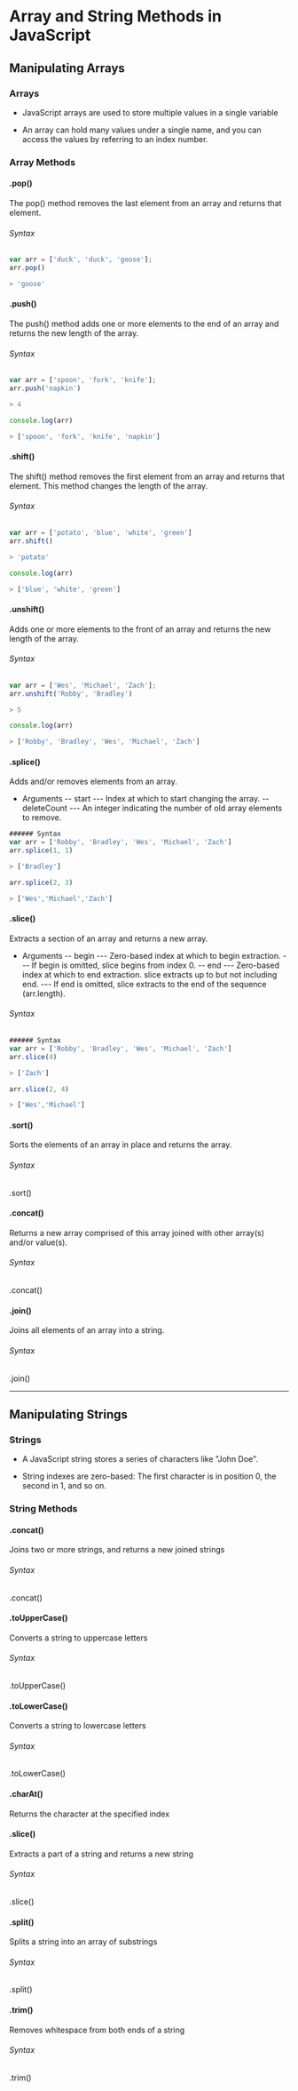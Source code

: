 # Array and String Methods in JavaScript

## Manipulating Arrays
### Arrays
- JavaScript arrays are used to store multiple values in a single variable

- An array can hold many values under a single name, and you can access the values by referring to an index number.

### Array Methods
#### .pop()
The pop() method removes the last element from an array and returns that element.

###### Syntax
```js
var arr = ['duck', 'duck', 'goose'];
arr.pop()

> 'goose'
```
#### .push()
The push() method adds one or more elements to the end of an array and returns the new length of the array.

###### Syntax
```js
var arr = ['spoon', 'fork', 'knife'];
arr.push('napkin')

> 4

console.log(arr)

> ['spoon', 'fork', 'knife', 'napkin']
```
#### .shift()
The shift() method removes the first element from an array and returns that element. This method changes the length of the array.

###### Syntax
```js
var arr = ['potato', 'blue', 'white', 'green']
arr.shift()

> 'potato'

console.log(arr)

> ['blue', 'white', 'green']
```

#### .unshift()
Adds one or more elements to the front of an array and returns the new length of the array.

###### Syntax
```js
var arr = ['Wes', 'Michael', 'Zach'];
arr.unshift('Robby', 'Bradley')

> 5

console.log(arr)

> ['Robby', 'Bradley', 'Wes', 'Michael', 'Zach']
```
#### .splice()
Adds and/or removes elements from an array.

- Arguments
-- start
--- Index at which to start changing the array.
-- deleteCount
--- An integer indicating the number of old array elements to remove.
```js
###### Syntax
var arr = ['Robby', 'Bradley', 'Wes', 'Michael', 'Zach']
arr.splice(1, 1)

> ['Bradley']

arr.splice(2, 3)

> ['Wes','Michael','Zach']
```
#### .slice()
Extracts a section of an array and returns a new array.

- Arguments
-- begin
--- Zero-based index at which to begin extraction.
--- If begin is omitted, slice begins from index 0.
-- end
--- Zero-based index at which to end extraction. slice extracts up to but not including end.
--- If end is omitted, slice extracts to the end of the sequence (arr.length).

###### Syntax
```js
###### Syntax
var arr = ['Robby', 'Bradley', 'Wes', 'Michael', 'Zach']
arr.slice(4)

> ['Zach']

arr.slice(2, 4)

> ['Wes','Michael']
```

#### .sort()
Sorts the elements of an array in place and returns the array.

###### Syntax
.sort()

#### .concat()
Returns a new array comprised of this array joined with other array(s) and/or value(s).

###### Syntax
.concat()

#### .join()
Joins all elements of an array into a string.

###### Syntax
.join()




<hr>




## Manipulating Strings
### Strings
- A JavaScript string stores a series of characters like "John Doe".

- String indexes are zero-based: The first character is in position 0, the second in 1, and so on.

### String Methods

#### .concat()
Joins two or more strings, and returns a new joined strings

###### Syntax
.concat()

#### .toUpperCase()
Converts a string to uppercase letters

###### Syntax
.toUpperCase()

#### .toLowerCase()
Converts a string to lowercase letters

###### Syntax
.toLowerCase()

#### .charAt()
Returns the character at the specified index

#### .slice()
Extracts a part of a string and returns a new string

###### Syntax
.slice()

#### .split()
Splits a string into an array of substrings

###### Syntax
.split()

#### .trim()
Removes whitespace from both ends of a string

###### Syntax
.trim()
